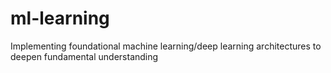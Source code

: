 # ml-learning
Implementing foundational machine learning/deep learning architectures to deepen fundamental understanding